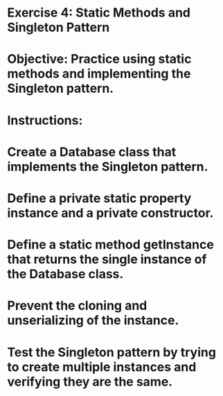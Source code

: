 # Exercise 4: Static Methods and Singleton Pattern
# Objective: Practice using static methods and implementing the Singleton pattern.
# Instructions:
# Create a Database class that implements the Singleton pattern.
# Define a private static property instance and a private constructor.
# Define a static method getInstance that returns the single instance of the Database class.
# Prevent the cloning and unserializing of the instance.
# Test the Singleton pattern by trying to create multiple instances and verifying they are the same.
